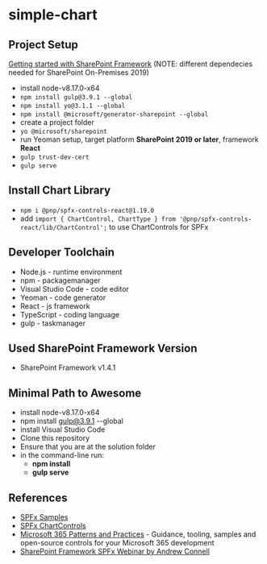 # simple-chart

## Project Setup

[Getting started with SharePoint Framework](https://docs.microsoft.com/en-us/sharepoint/dev/spfx/set-up-your-development-environment)
(NOTE: different dependecies needed for SharePoint On-Premises 2019)

- install node-v8.17.0-x64
- ```npm install gulp@3.9.1 --global```
- ```npm install yo@3.1.1 --global```
- ```npm install @microsoft/generator-sharepoint --global```
- create a project folder
- ```yo @microsoft/sharepoint```
- run Yeoman setup, target platform **SharePoint 2019 or later**, framework **React**
- ```gulp trust-dev-cert```
- ```gulp serve```

## Install Chart Library

- ```npm i @pnp/spfx-controls-react@1.19.0```
- add ```import { ChartControl, ChartType } from '@pnp/spfx-controls-react/lib/ChartControl';``` to use ChartControls for SPFx

## Developer Toolchain

- Node.js - runtime environment
- npm - packagemanager
- Visual Studio Code - code editor
- Yeoman - code generator
- React - js framework
- TypeScript - coding language
- gulp - taskmanager

## Used SharePoint Framework Version

- SharePoint Framework v1.4.1

## Minimal Path to Awesome

- install node-v8.17.0-x64
- npm install gulp@3.9.1 --global
- install Visual Studio Code
- Clone this repository
- Ensure that you are at the solution folder
- in the command-line run:
  - **npm install**
  - **gulp serve**

## References

- [SPFx Samples](https://github.com/pnp/sp-dev-fx-webparts/tree/main/samples)
- [SPFx ChartControls](https://pnp.github.io/sp-dev-fx-controls-react/controls/ChartControl/)
- [Microsoft 365 Patterns and Practices](https://aka.ms/m365pnp) - Guidance, tooling, samples and open-source controls for your Microsoft 365 development
- [SharePoint Framework SPFx Webinar by Andrew Connell](https://www.youtube.com/watch?v=AO69ziaCxMc)
